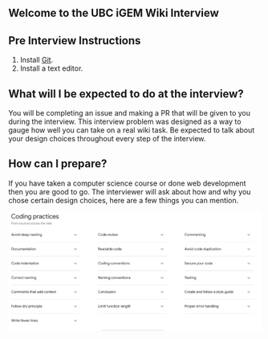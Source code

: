 ## Welcome to the UBC iGEM Wiki Interview

## Pre Interview Instructions
1. Install [Git](https://git-scm.com/).
2. Install a text editor.

## What will I be expected to do at the interview?
You will be completing an issue and making a PR that will be given to you during the interview. This interview problem was designed as a way to gauge how well you can take on a real wiki task. Be expected to talk about your design choices throughout every step of the interview.

## How can I prepare? 
If you have taken a computer science course or done web development then you are good to go. The interviewer will ask about how and why you chose certain design choices, here are a few things you can mention.

![Code Practices from Google Search](code-practices.png)
